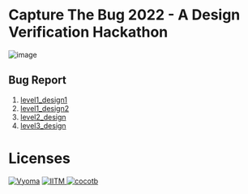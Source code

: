 # Capture The Bug 2022 - A Design Verification Hackathon 

![image](https://user-images.githubusercontent.com/66154908/180637024-2e1cd07e-7534-40ce-a06b-83ca081358ab.png)

## Bug Report

1. [level1_design1](./level1_design1) 
2. [level1_design2](./level1_design2)
3. [level2_design ](./level2_design)
4. [level3_design ](./level3_design)


# Licenses
[![Vyoma](https://img.shields.io/badge/License_1-Vyoma-blue.svg?style=flat-square)](./LICENSE.vyoma)
[![IITM](https://img.shields.io/badge/License_2-_IITM_-orange.svg?style=flat-square) ](./LICENSE.iitm)
[![cocotb](https://img.shields.io/badge/License_3-cocotb-green.svg?style=flat-square) ](./LICENSE.cocotb)
